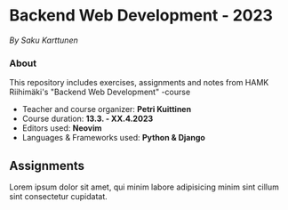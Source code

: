 # **Backend Web Development - 2023**

_By Saku Karttunen_

### About

This repository includes exercises, assignments and notes from
HAMK Riihimäki's "Backend Web Development" -course

- Teacher and course organizer: **Petri Kuittinen**
- Course duration: **13.3. - XX.4.2023**
- Editors used: **Neovim**
- Languages & Frameworks used: **Python & Django**

## Assignments

Lorem ipsum dolor sit amet, qui minim labore adipisicing minim
sint cillum sint consectetur cupidatat.
